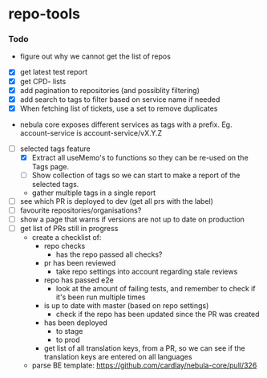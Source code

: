 # repo-tools

### Todo

- figure out why we cannot get the list of repos
- [x] get latest test report
- [x] get CPD- lists
- [x] add pagination to repositories (and possiblity filtering)
- [x] add search to tags to filter based on service name if needed
- [x] When fetching list of tickets, use a set to remove duplicates
- nebula core exposes different services as tags with a prefix. Eg. account-service is account-service/vX.Y.Z
- [ ] selected tags feature
  - [x] Extract all useMemo's to functions so they can be re-used on the Tags page.
  - [ ] Show collection of tags so we can start to make a report of the selected tags.
  - gather multiple tags in a single report
- [ ] see which PR is deployed to dev (get all prs with the label)
- [ ] favourite repositories/organisations?
- [ ] show a page that warns if versions are not up to date on production
- [ ] get list of PRs still in progress
  - create a checklist of:
    - repo checks
      - has the repo passed all checks?
    - pr has been reviewed
      - take repo settings into account regarding stale reviews
    - repo has passed e2e
      - look at the amount of failing tests, and remember to check if it's been run multiple times
    - is up to date with master (based on repo settings)
      - check if the repo has been updated since the PR was created
    - has been deployed
      - to stage
      - to prod
    - get list of all translation keys, from a PR, so we can see if the translation keys are entered on all languages
  - parse BE template: https://github.com/cardlay/nebula-core/pull/326
